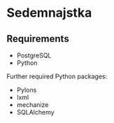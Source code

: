 # Sedemnajstka

## Requirements

* PostgreSQL
* Python

Further required Python packages:

* Pylons
* lxml
* mechanize
* SQLAlchemy
